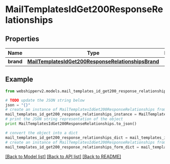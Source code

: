 # MailTemplatesIdGet200ResponseRelationships


## Properties
Name | Type | Description | Notes
------------ | ------------- | ------------- | -------------
**brand** | [**MailTemplatesIdGet200ResponseRelationshipsBrand**](MailTemplatesIdGet200ResponseRelationshipsBrand.md) |  | [optional] 

## Example

```python
from webshipperv2.models.mail_templates_id_get200_response_relationships import MailTemplatesIdGet200ResponseRelationships

# TODO update the JSON string below
json = "{}"
# create an instance of MailTemplatesIdGet200ResponseRelationships from a JSON string
mail_templates_id_get200_response_relationships_instance = MailTemplatesIdGet200ResponseRelationships.from_json(json)
# print the JSON string representation of the object
print MailTemplatesIdGet200ResponseRelationships.to_json()

# convert the object into a dict
mail_templates_id_get200_response_relationships_dict = mail_templates_id_get200_response_relationships_instance.to_dict()
# create an instance of MailTemplatesIdGet200ResponseRelationships from a dict
mail_templates_id_get200_response_relationships_form_dict = mail_templates_id_get200_response_relationships.from_dict(mail_templates_id_get200_response_relationships_dict)
```
[[Back to Model list]](../README.md#documentation-for-models) [[Back to API list]](../README.md#documentation-for-api-endpoints) [[Back to README]](../README.md)


